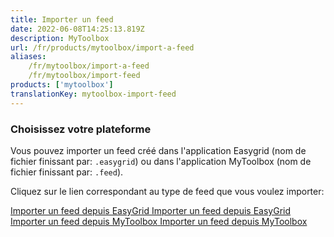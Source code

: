 ```yaml
---
title: Importer un feed
date: 2022-06-08T14:25:13.819Z
description: MyToolbox
url: /fr/products/mytoolbox/import-a-feed
aliases:
    /fr/mytoolbox/import-a-feed
    /fr/mytoolbox/import-feed
products: ['mytoolbox']
translationKey: mytoolbox-import-feed
---
```


### Choisissez votre plateforme

Vous pouvez importer un feed créé dans l'application Easygrid (nom de fichier finissant par: `.easygrid`) ou dans l'application MyToolbox (nom de fichier finissant par: `.feed`).

Cliquez sur le lien correspondant au type de feed que vous voulez importer:

<a class="post-button" href="/fr/mytoolbox/import-a-feed/easygrid">
    <span class="post-button-title">Importer un feed depuis EasyGrid</span>
    <span class="post-button-description">Importer un feed depuis EasyGrid</span>
</a>
<a class="post-button" href="/fr/mytoolbox/import-a-feed/mytoolbox">
    <span class="post-button-title">Importer un feed depuis MyToolbox</span>
    <span class="post-button-description">Importer un feed depuis MyToolbox</span>
</a>